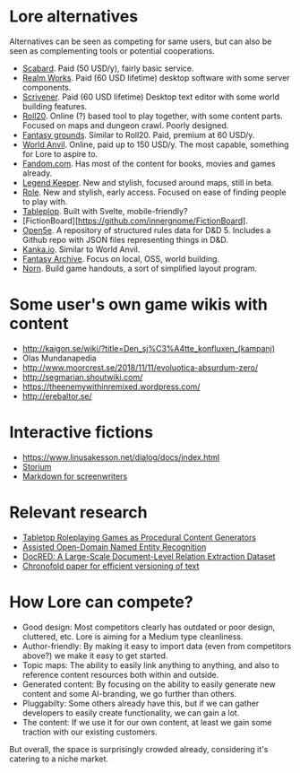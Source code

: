 # Lore alternatives 

Alternatives can be seen as competing for same users, but can also be seen as complementing tools or potential cooperations.

- [Scabard](https://www.scabard.com/pbs/). Paid (50 USD/y), fairly basic service.
- [Realm Works](http://www.wolflair.com/realmworks/). Paid (60 USD lifetime) desktop software with some server components.
- [Scrivener](https://www.literatureandlatte.com/scrivener/overview). Paid (60 USD lifetime) Desktop text editor with some world building features.
- [Roll20](https://roll20.net/). Online (?) based tool to play together, with some content parts. Focused on maps and dungeon crawl. Poorly designed.
- [Fantasy grounds](https://www.fantasygrounds.com/home/home.php). Similar to Roll20. Paid, premium at 60 USD/y.
- [World Anvil](https://www.worldanvil.com/). Online, paid up to 150 USD/y. The most capable, something for Lore to aspire to.
- [Fandom.com](https://fandom.com). Has most of the content for books, movies and games already.
- [Legend Keeper](https://www.legendkeeper.com/). New and stylish, focused around maps, still in beta.
- [Role](https://www.playrole.com/). New and stylish, early access. Focused on ease of finding people to play with.
- [Tableplop](https://new.tableplop.com/). Built with Svelte, mobile-friendly?
- [FictionBoard][https://github.com/innergnome/FictionBoard]. 
- [Open5e](https://open5e.com/). A repository of structured rules data for D&D 5. Includes a Github repo with JSON files representing things in D&D.
- [Kanka.io](https://kanka.io/). Similar to World Anvil.
- [Fantasy Archive](https://fantasiaarchive.com/). Focus on local, OSS, world building.
- [Norn](https://norn.sauriel.net/). Build game handouts, a sort of simplified layout program.

# Some user's own game wikis with content

- http://kaigon.se/wiki/?title=Den_sj%C3%A4tte_konfluxen_(kampanj)
- Olas Mundanapedia
- http://www.moorcrest.se/2018/11/11/evoluotica-absurdum-zero/
- http://segmarian.shoutwiki.com/
- https://theenemywithinremixed.wordpress.com/
- http://erebaltor.se/

# Interactive fictions

- https://www.linusakesson.net/dialog/docs/index.html
- [Storium](https://storium.com/)
- [Markdown for screenwriters](https://fountain.io/)

# Relevant research
- [Tabletop Roleplaying Games as Procedural Content Generators](https://mkremins.github.io/publications/TTRPGs_PCG2020.pdf)
- [Assisted Open-Domain Named Entity Recognition](https://arxiv.org/pdf/2006.15509.pdf)
- [DocRED: A Large-Scale Document-Level Relation Extraction Dataset](https://arxiv.org/abs/1906.06127v3)
- [Chronofold paper for efficient versioning of text](https://news.ycombinator.com/item?id=28024768)

# How Lore can compete?

- Good design: Most competitors clearly has outdated or poor design, cluttered, etc. Lore is aiming for a Medium type cleanliness.
- Author-friendly: By making it easy to import data (even from competitors above?) we make it easy to get started.
- Topic maps: The ability to easily link anything to anything, and also to reference content resources both within and outside.
- Generated content: By focusing on the ability to easily generate new content and some AI-branding, we go further than others.
- Pluggabilty: Some others already have this, but if we can gather developers to easily create functionality, we can gain a lot.
- The content: If we use it for our own content, at least we gain some traction with our existing customers.

But overall, the space is surprisingly crowded already, considering it's catering to a niche market.